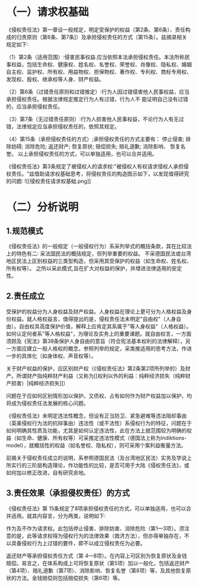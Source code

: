 # （一）请求权基础

《侵权责任法》第一章设一般规定，明定受保护的权益（第2条、第6条）、责任构成的归责原则（第6条、第7条]）及承担侵权责任的方式（第15条）。兹摘录相关规定如下∶

（1）第2条（适用范围）∶侵害民事权益.应当依照本法承担侵权责任。本法所称民事权益，包括生命权、健康权、姓名权、名誉权、荣誉权、肖像权、隐私权、婚姻自主权、监护权、所有权、用益物权、担保物权、著作权、专利权、商标专用权、发现权、股权、继承权等人身、财产权益。

（2）第6条（过错责任原则和过错推定）∶行为人因过错侵害他人民事权益，应当承担侵权责任。根据法律规定推定行为人有过错，行为人不
能证明自己没有过错的，应当承担侵权责任。

（3）第7条（无过错责任原则）∶行为人损害他人民事权益，不论行为人有无过错，法律规定应当承担侵权责任的，依照其规定。

（4）第15条（承担侵权责任的方式）;承担侵权责任的方式主要有：
停止侵害;
排除妨碍;
消除危险;
返还财产;
恢复原状;
赔偿损失;
赔礼道歉;
消除影响、
恢复名誉。
以上承担侵权责任的方式，可以单独适用，也可以合并适用。

《侵权责任法》第3条规定了被侵权人的请求权∶"被侵权人有权请求侵权人承担侵权责任。"兹借助请求权基础思考，将侵权责任的构造图示如下，以发现值得研究的问题∶
![[侵权责任请求权基础.png]]

# （二）分析说明

## 1.规范模式

《侵权责任法》的一般规定（一般侵权行为）系采列举式的概括条款，其在比较法上的特色有二∶
采法国民法的概括规定，但列举重要的权益。
不采德国民法或台湾地区民法上区别权益的三类型构造，但采用其受保护的权益（如生命权、姓名权、所有权等）。
之所以采此模式,旨在扩大对权益的保护，并增进法律适用的安定性。

## 2.责任成立

受保护的权益分为人身权益及财产权益。人身权益在理论上更可分为人格权益及身份权益。就人格权益言，值得提出的是，侵权责任法未明定"自由权"（人身自由）。自由权具高度保护价值，解释上应肯定其系属于"等人身权益"（人格权益）。如何认定何者系"等人格权益"，为理论及实务上的重要课题。就自由权言，一方面须顾及《宪法》第38条保护人身自由的意旨（符合宪法基本权利的法律解释），另一方面应建立一般人格权的概念，参照列举的规定，采类推适用的思考方法，作进一步的具体化（如身体权、声音权等）。

关于财产权益的保护，应区别财产权（《侵权责任法》第2条第2项所列举的）及财产。所谓财产指纯粹财产利益（又称为[[权利以外的利益：纯粹经济损失（纯粹财产损害）|纯粹经济损失]]）

问题在于应如何区别情形加以保护。又债权、占有如何作为财产权益加以保护，均将成为侵权责任法发展的核心问题。

《侵权责任法》未明定违法性概念，但设有正当防卫、紧急避难等违法阻却事由（英美侵权行为法的抗辩事由）违法性（或不法性）系侵权行为的特征，问题在于如何明确其性质及功能，尤其是如何认定违法性，此在方法上就范围较为明确的权益（如生命、健康、所有权等）可采推定违法性模式（德国法上称为Indiktions-model），就概括性的权益（如名誉权、隐私权），则可采用个案利益衡量方法。

前揭关于侵权责任成立的说明，系参照德国民法（及台湾地区民法）实务及学说上所实行的三阶层构造理论，作功能性的比较，是否可用于大陆《侵权责任法》，或如何加以修正改进，自有研究余地。

## 3.责任效果（承担侵权责任）的方式

《侵权责任法》第 15条规定了8项承担侵权责任的方式，可以单独适用，也可以合并适用。就其内容言，分为两类，说明如下∶

作为及不作为请求权。此包括停止侵害、排除妨害、消除危险（第1—3项）。须注意的是，此等请求权得为侵权行为的法律效果（救济方法），但亦得单独存在，不以具备侵权行为上过错的要件，即不以成立侵权责任为必要。

返还财产等承担侵权责任方式（第 4—8项）。在内容上可区别为恢复原状及金钱赔偿。易言之，在体系构成上可将恢复原状（第5项）加以一般化，包括返还财产（第4项）、赔礼道歉（第7项）、消除影响、恢复名誉（第8项）等，及其他恢复原状的方法。金钱赔偿则包括赔偿损失（第6项）等。